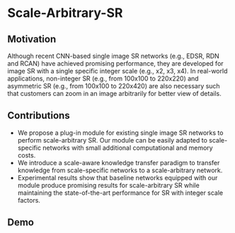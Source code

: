 # Scale-Arbitrary-SR

## Motivation
Although recent CNN-based single image SR networks (e.g., EDSR, RDN and RCAN) have achieved promising performance, they are developed for image SR with a single specific integer scale (e.g., x2, x3, x4). In real-world applications, non-integer SR (e.g., from 100x100 to 220x220) and asymmetric SR (e.g., from 100x100 to 220x420) are also necessary such that customers can zoom in an image arbitrarily for better view of details.

## Contributions
- We propose a plug-in module for existing single image SR networks to perform scale-arbitrary SR. Our module can be easily adapted to scale-specific networks with small additional computational and memory costs.
- We introduce a scale-aware knowledge transfer paradigm to transfer knowledge from scale-specific networks to a scale-arbitrary network.
- Experimental results show that baseline networks equipped with our module produce promising results for scale-arbitrary SR while maintaining the state-of-the-art performance for SR with integer scale factors.

## Demo
